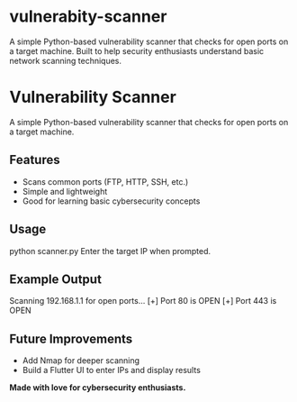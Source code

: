 # vulnerabity-scanner
A simple Python-based vulnerability scanner that checks for open ports on a target machine. Built to help security enthusiasts understand basic network scanning techniques.
# Vulnerability Scanner 

A simple Python-based vulnerability scanner that checks for open ports on a target machine.

## Features
- Scans common ports (FTP, HTTP, SSH, etc.)
- Simple and lightweight
- Good for learning basic cybersecurity concepts

## Usage
python scanner.py
Enter the target IP when prompted.

## Example Output
Scanning 192.168.1.1 for open ports... [+] Port 80 is OPEN [+] Port 443 is OPEN

## Future Improvements
- Add Nmap for deeper scanning
- Build a Flutter UI to enter IPs and display results

**Made with love for cybersecurity enthusiasts.**
